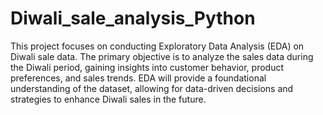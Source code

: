 # Diwali_sale_analysis_Python

This project focuses on conducting Exploratory Data Analysis (EDA) on Diwali sale data. 
The primary objective is to analyze the sales data during the Diwali period, gaining insights 
into customer behavior, product preferences, and sales trends. EDA will provide a 
foundational understanding of the dataset, allowing for data-driven decisions and strategies to 
enhance Diwali sales in the future.

